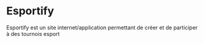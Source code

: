 # Esportify

Esportify est un site internet/application permettant de créer et de participer à des tournois esport

